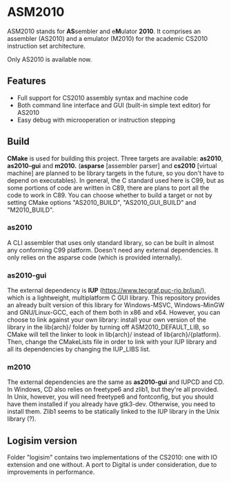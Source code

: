 
# ASM2010
ASM2010 stands for **AS**sembler and e**M**ulator **2010**. It comprises an assembler (AS2010) and a emulator (M2010) for the academic CS2010 instruction set architecture.

Only AS2010 is available now.
## Features
- Full support for CS2010 assembly syntax and machine code
- Both command line interface and GUI (built-in simple text editor) for AS2010
- Easy debug with microoperation or instruction stepping
## Build
**CMake** is used for building this project. Three targets are available: **as2010**, **as2010-gui** and **m2010.** (**asparse** [assembler parser] and **cs2010** [virtual machine] are planned to be library targets in the future, so you don't have to depend on executables). In general, the C standard used here is C99, but as some portions of code are written in C89, there are plans to port all the code to work in C89. You can choose whether to build a target or not by setting CMake options "AS2010_BUILD", "AS2010_GUI_BUILD" and "M2010_BUILD".

### as2010
A CLI assembler that uses only standard library, so can be built in almost any conforming C99 platform. Doesn't need any external dependencies. It only relies on the asparse code (which is provided internally).

### as2010-gui
The external dependency is **IUP** (https://www.tecgraf.puc-rio.br/iup/), which is a lightweight, multiplatform C GUI library. This repository provides an already built version of this library for Windows-MSVC, Windows-MinGW and GNU/Linux-GCC, each of them both in x86 and x64. However, you can choose to link against your own library: install your own version of the library in the lib{arch}/ folder by turning off ASM2010_DEFAULT_LIB, so CMake will tell the linker to look in lib{arch}/ instead of lib{arch}/{platform}. Then, change the CMakeLists file in order to link with your IUP library and all its dependencies by changing the IUP_LIBS list.
    
### m2010
The external dependencies are the same as **as2010-gui** and IUPCD and CD. In Windows, CD also relies on freetype6 and zlib1, but they're all provided. In Unix, however, you will need freetype6 and fontconfig, but you should have them installed if you already have gtk3-dev. Otherwise, you need to install them. Zlib1 seems to be statically linked to the IUP library in the Unix library (?).

## Logisim version
Folder "logisim" contains two implementations of the CS2010: one with IO extension and one without. A port to Digital is under consideration, due to improvements in performance.
